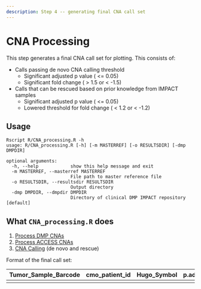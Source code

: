 ```yaml
---
description: Step 4 -- generating final CNA call set
---
```


# CNA Processing

This step generates a final CNA call set for plotting. This consists of: 

* Calls passing de novo CNA calling threshold 
  * Significant adjusted p value \( &lt;=  0.05\)
  * Significant fold change \( &gt; 1.5 or &lt; -1.5\)
* Calls that can be rescued based on prior knowledge from IMPACT samples
  * Significant adjusted p value \( &lt;= 0.05\)
  * Lowered threshold for fold change \( &lt; 1.2 or &lt; -1.2\)

## Usage

```text
Rscript R/CNA_processing.R -h                                       
usage: R/CNA_processing.R [-h] [-m MASTERREF] [-o RESULTSDIR] [-dmp DMPDIR]

optional arguments:
  -h, --help            show this help message and exit
  -m MASTERREF, --masterref MASTERREF
                        File path to master reference file
  -o RESULTSDIR, --resultsdir RESULTSDIR
                        Output directory
  -dmp DMPDIR, --dmpdir DMPDIR
                        Directory of clinical DMP IMPACT repository [default]
```

## What `CNA_processing.R` does

1. [Process DMP CNAs](https://github.com/msk-access/access_data_analysis/blob/17a26eea455707c82824493ebc597d9850d47e82/R/CNA_processing.R#L19-L25) 
2. [Process ACCESS CNAs](https://github.com/msk-access/access_data_analysis/blob/17a26eea455707c82824493ebc597d9850d47e82/R/CNA_processing.R#L29-L33) 
3. [CNA Calling](https://github.com/msk-access/access_data_analysis/blob/17a26eea455707c82824493ebc597d9850d47e82/R/CNA_processing.R#L36-L44) \(de novo and rescue\)

Format of the final call set:

| Tumor\_Sample\_Barcode | cmo\_patient\_id | Hugo\_Symbol | p.adj | fc | CNA\_tumor | CNA | dmp\_patient\_id |
| :--- | :--- | :--- | :--- | :--- | :--- | :--- | :--- |
|  |  |  |  |  |  |  |  |



